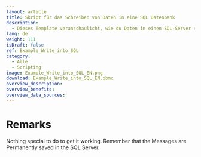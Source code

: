 ```yaml
---
layout: article
title: Skript für das Schreiben von Daten in eine SQL Datenbank 
description: 
  - Dieses Template veranschaulicht, wie du Daten in einen SQL-Server von deiner Peakboard Box aus zurückschreiben kannst.
lang: de
weight: 111
isDraft: false
ref: Example_Write_into_SQL
category:
  - Alle
  - Scripting
image: Example_Write_into_SQL_EN.png
download: Example_Write_into_SQL_EN.pbmx
overview_description:
overview_benefits:
overview_data_sources: 
---
```

# Remarks
Nothing special to do to get it working. Remember that the Messages are Permanently saved in the SQL Server.
